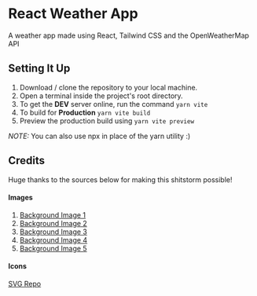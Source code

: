 # React Weather App

A weather app made using React, Tailwind CSS and the OpenWeatherMap API

## Setting It Up

1. Download / clone the repository to your local machine.
2. Open a terminal inside the project's root directory.
3. To get the **DEV** server online, run the command `yarn vite`
4. To build for **Production** `yarn vite build`
5. Preview the production build using `yarn vite preview`

_NOTE:_ You can also use npx in place of the yarn utility :)

## Credits

Huge thanks to the sources below for making this shitstorm possible!

#### Images

1. [Background Image 1](https://unsplash.com/photos/bNtzNloEXfE)
1. [Background Image 2](https://unsplash.com/photos/KMn4VEeEPR8)
2. [Background Image 3](https://unsplash.com/photos/Dj3aMSG9ndE)
3. [Background Image 4](https://unsplash.com/photos/ebZUZ1MiVnU)
5. [Background Image 5](https://unsplash.com/photos/IgDkEv3ZC0c)

#### Icons

[SVG Repo](https://www.svgrepo.com/)